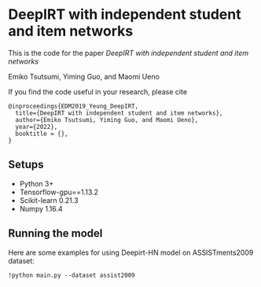 # DeepIRT with independent student and item networks
This is the code for the paper *DeepIRT with independent student and item networks*

Emiko Tsutsumi, Yiming Guo, and Maomi Ueno

If you find the code useful in your research, please cite
```
@inproceedings{EDM2019_Yeung_DeepIRT,
  title={DeepIRT with independent student and item networks},
  author={Emiko Tsutsumi, Yiming Guo, and Maomi Ueno},
  year={2022},
  booktitle = {},
}
```
## Setups

- Python 3+
- Tensorflow-gpu==1.13.2
- Scikit-learn 0.21.3
- Numpy 1.16.4

## Running the model
Here are some examples for using Deepirt-HN model on ASSISTments2009 dataset:
```
!python main.py --dataset assist2009
```